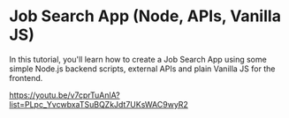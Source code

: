 # Job Search App (Node, APIs, Vanilla JS)

In this tutorial, you'll learn how to create a Job Search App using some simple Node.js backend scripts, external APIs and plain Vanilla JS for the frontend.

https://youtu.be/v7cprTuAnlA?list=PLpc_YvcwbxaTSuBQZkJdt7UKsWAC9wyR2
